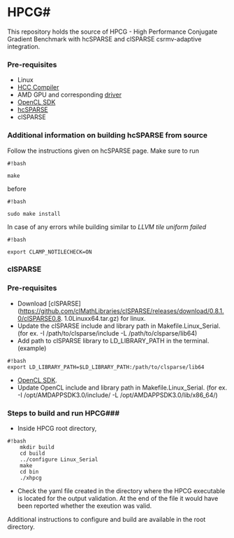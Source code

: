 # HPCG#
This repository holds the source of HPCG - High Performance Conjugate Gradient Benchmark with hcSPARSE and clSPARSE csrmv-adaptive integration. 
### Pre-requisites ###
* Linux 
* [HCC Compiler](https://bitbucket.org/multicoreware/hcc/wiki/Home)
* AMD GPU and corresponding [driver](http://support.amd.com/en-us/download)
* [OpenCL SDK](http://developer.amd.com/tools-and-sdks/opencl-zone/amd-accelerated-parallel-processing-app-sdk/)
* [hcSPARSE](https://bitbucket.org/multicoreware/hcsparse)
* clSPARSE

### Additional information on building hcSPARSE from source ###
Follow the instructions given on hcSPARSE page. Make sure to run 
```
#!bash

make
```
 before 
```
#!bash

sudo make install
```
In case of any errors while building similar to *LLVM tile uniform failed* 
```
#!bash

export CLAMP_NOTILECHECK=ON
```

### clSPARSE ###
### Pre-requisites ###
* Download [clSPARSE](https://github.com/clMathLibraries/clSPARSE/releases/download/0.8.1.0/clSPARSE­0.8.
1.0­Linux­x64.tar.gz) for linux. 
* Update the clSPARSE include and library path in Makefile.Linux_Serial. (for ex. -­I /path/to/clsparse/include -L /path/to/clsparse/lib64) 
* Add path to clSPARSE library to LD_LIBRARY_PATH in the terminal. 
(example)

```
#!bash
export LD_LIBRARY_PATH=$LD_LIBRARY_PATH:/path/to/clsparse/lib64 

```
* [OpenCL SDK](http://developer.amd.com/tools-and-sdks/opencl-zone/amd-accelerated-parallel-processing-app-sdk/). 
* Update OpenCL include and library path in Makefile.Linux_Serial.          (for ex. -­I /opt/AMDAPPSDK­3.0/include/  -­L  /opt/AMDAPPSDK­3.0/lib/x86_64/) 

### Steps to build and run HPCG###
* Inside HPCG root directory,
```
#!bash
    mkdir build
	cd build
   	../configure Linux_Serial
	make
	cd bin
	./xhpcg 

```
* Check the yaml file created in the directory where the HPCG executable is located for the 
output validation. At the end of the file it would have been reported whether the exeution 
was valid. 

Additional instructions to configure and build are available in the root directory. 
